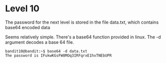 # Level 10

The password for the next level is stored in the file data.txt, which contains base64 encoded data

Seems relatively simple. There's a base64 function provided in linux. The -d argument decodes  a base 64 file.

```console
bandit10@bandit:~$ base64 -d data.txt
The password is IFukwKGsFW8MOq3IRFqrxE1hxTNEbUPR
```
